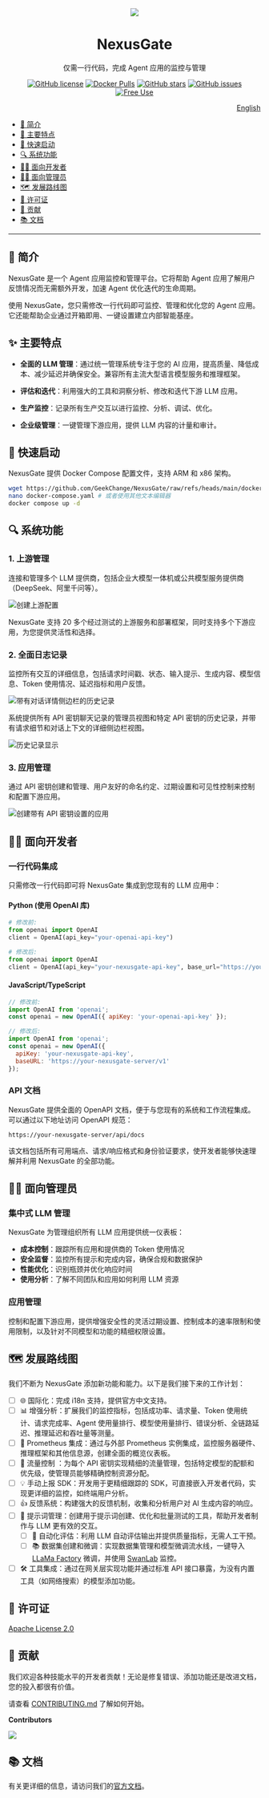 <div align="center">
<img src="./assets/img/banner-cn.png" />
<h1>NexusGate</h1>
仅需一行代码，完成 Agent 应用的监控与管理

[![GitHub license](https://img.shields.io/github/license/geekchange/nexusgate)](https://github.com/geekchange/nexusgate/blob/main/LICENSE)
[![Docker Pulls](https://img.shields.io/docker/pulls/geekchange/nexusgate)](https://hub.docker.com/r/geekchange/nexusgate)
[![GitHub stars](https://img.shields.io/github/stars/geekchange/nexusgate)](https://github.com/geekchange/nexusgate/stargazers)
[![GitHub issues](https://img.shields.io/github/issues/geekchange/nexusgate)](https://github.com/geekchange/nexusgate/issues)
[![Free Use](https://img.shields.io/badge/free-pricing?logo=free&color=%20%23155EEF&label=pricing&labelColor=%20%23528bff)](https://img.shields.io/badge/free-pricing?logo=free&color=%20%23155EEF&label=pricing&labelColor=%20%23528bff)
</div>

<div align="right">
  <a href="CONTRIBUTING.md">English</a>
</div>

- [🚀 简介](#-简介)
- [🌟 主要特点](#-主要特点)
- [🚀 快速启动](#-快速启动)
- [🔍 系统功能](#-系统功能)
- [👨‍💻 面向开发者](#-面向开发者)
- [👨‍💼 面向管理员](#-面向管理员)
- [🗺️ 发展路线图](#%EF%B8%8F-发展路线图)
- [📝 许可证](#-许可证)
- [🤝 贡献](#-贡献)
- [📚 文档](#-文档)

---

## 🚀 简介

NexusGate 是一个 Agent 应用监控和管理平台。它将帮助 Agent 应用了解用户反馈情况而无需额外开发，加速 Agent 优化迭代的生命周期。

使用 NexusGate，您只需修改一行代码即可监控、管理和优化您的 Agent 应用。它还能帮助企业通过开箱即用、一键设置建立内部智能基座。

## ✨ 主要特点

- **全面的 LLM 管理**：通过统一管理系统专注于您的 AI 应用，提高质量、降低成本、减少延迟并确保安全。兼容所有主流大型语言模型服务和推理框架。

- **评估和迭代**：利用强大的工具和洞察分析、修改和迭代下游 LLM 应用。

- **生产监控**：记录所有生产交互以进行监控、分析、调试、优化。

- **企业级管理**：一键管理下游应用，提供 LLM 内容的计量和审计。

## 🐳 快速启动

NexusGate 提供 Docker Compose 配置文件，支持 ARM 和 x86 架构。

```bash
wget https://github.com/GeekChange/NexusGate/raw/refs/heads/main/docker-compose.yaml
nano docker-compose.yaml # 或者使用其他文本编辑器
docker compose up -d
```

## 🔍 系统功能

### 1. 上游管理

连接和管理多个 LLM 提供商，包括企业大模型一体机或公共模型服务提供商（DeepSeek、阿里千问等）。

![创建上游配置](./assets/img/upstream-config.png)

NexusGate 支持 20 多个经过测试的上游服务和部署框架，同时支持多个下游应用，为您提供灵活性和选择。

### 2. 全面日志记录

监控所有交互的详细信息，包括请求时间戳、状态、输入提示、生成内容、模型信息、Token 使用情况、延迟指标和用户反馈。

![带有对话详情侧边栏的历史记录](./assets/img/history-log-details.png)

系统提供所有 API 密钥聊天记录的管理员视图和特定 API 密钥的历史记录，并带有请求细节和对话上下文的详细侧边栏视图。

![历史记录显示](./assets/img/history-table.png)

### 3. 应用管理

通过 API 密钥创建和管理、用户友好的命名约定、过期设置和可见性控制来控制和配置下游应用。

![创建带有 API 密钥设置的应用](./assets/img/create-application.png)

## 👨‍💻 面向开发者

### 一行代码集成

只需修改一行代码即可将 NexusGate 集成到您现有的 LLM 应用中：

#### Python (使用 OpenAI 库)

```python
# 修改前:
from openai import OpenAI
client = OpenAI(api_key="your-openai-api-key")

# 修改后:
from openai import OpenAI
client = OpenAI(api_key="your-nexusgate-api-key", base_url="https://your-nexusgate-server/v1")
```

#### JavaScript/TypeScript

```javascript
// 修改前:
import OpenAI from 'openai';
const openai = new OpenAI({ apiKey: 'your-openai-api-key' });

// 修改后:
import OpenAI from 'openai';
const openai = new OpenAI({ 
  apiKey: 'your-nexusgate-api-key',
  baseURL: 'https://your-nexusgate-server/v1'
});
```

### API 文档

NexusGate 提供全面的 OpenAPI 文档，便于与您现有的系统和工作流程集成。可以通过以下地址访问 OpenAPI 规范：

```
https://your-nexusgate-server/api/docs
```

该文档包括所有可用端点、请求/响应格式和身份验证要求，使开发者能够快速理解并利用 NexusGate 的全部功能。

## 👨‍💼 面向管理员

### 集中式 LLM 管理

NexusGate 为管理组织所有 LLM 应用提供统一仪表板：

- **成本控制**：跟踪所有应用和提供商的 Token 使用情况
- **安全监督**：监控所有提示和完成内容，确保合规和数据保护
- **性能优化**：识别瓶颈并优化响应时间
- **使用分析**：了解不同团队和应用如何利用 LLM 资源

### 应用管理

控制和配置下游应用，提供增强安全性的灵活过期设置、控制成本的速率限制和使用限制，以及针对不同模型和功能的精细权限设置。

## 🗺️ 发展路线图

我们不断为 NexusGate 添加新功能和能力。以下是我们接下来的工作计划：

- [ ] 🌐 国际化：完成 i18n 支持，提供官方中文支持。
- [ ] 📊 增强分析：扩展我们的监控指标，包括成功率、请求量、Token 使用统计、请求完成率、Agent 使用量排行、模型使用量排行、错误分析、全链路延迟、推理延迟和吞吐量等测量。
- [ ] 🔄 Prometheus 集成：通过与外部 Prometheus 实例集成，监控服务器硬件、推理框架和其他信息源，创建全面的概览仪表板。
- [ ] 🚦 流量控制 ：为每个 API 密钥实现精细的流量管理，包括特定模型的配额和优先级，使管理员能够精确控制资源分配。
- [ ] 💡 手动上报 SDK：开发用于更精细跟踪的 SDK，可直接嵌入开发者代码，实现更详细的监控，如终端用户分析。
- [ ] 👍 反馈系统：构建强大的反馈机制，收集和分析用户对 AI 生成内容的响应。
- [ ] 💬 提示词管理：创建用于提示词创建、优化和批量测试的工具，帮助开发者制作与 LLM 更有效的交互。
  - [ ] 🧠 自动化评估：利用 LLM 自动评估输出并提供质量指标，无需人工干预。
  - [ ] 📚 数据集创建和微调：实现数据集管理和模型微调流水线，一键导入 [LLaMa Factory](https://github.com/hiyouga/LLaMA-Factory) 微调，并使用 [SwanLab](https://github.com/SwanHubX/SwanLab) 监控。
- [ ] 🛠️ 工具集成：通过在网关层实现功能并通过标准 API 接口暴露，为没有内置工具（如网络搜索）的模型添加功能。

## 📝 许可证

[Apache License 2.0](LICENSE)

## 🤝 贡献

我们欢迎各种技能水平的开发者贡献！无论是修复错误、添加功能还是改进文档，您的投入都很有价值。

请查看 [CONTRIBUTING.md](CONTRIBUTING.md) 了解如何开始。

**Contributors**

<img src="https://contrib.rocks/image?repo=GeekChange/NexusGate" />

## 📚 文档

有关更详细的信息，请访问我们的[官方文档](https://docs.nexusgate.io)。